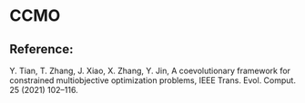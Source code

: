 # CCMO
## Reference:
Y. Tian, T. Zhang, J. Xiao, X. Zhang, Y. Jin, A coevolutionary framework for constrained multiobjective optimization problems, IEEE Trans. Evol. Comput. 25 (2021) 102–116.
